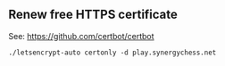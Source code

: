 ## Renew free HTTPS certificate

See:
https://github.com/certbot/certbot

```
./letsencrypt-auto certonly -d play.synergychess.net
```
